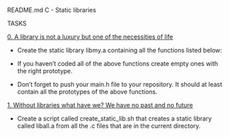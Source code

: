 README.md
C - Static libraries


TASKS


[0. A library is not a luxury but one of the necessities of life](libmy.a)


- Create the static library libmy.a containing all the functions listed below:


- If you haven’t coded all of the above functions create empty ones with the right prototype.


- Don’t forget to push your main.h file to your repository. It should at least contain all the prototypes of the above functions.


[1. Without libraries what have we? We have no past and no future](create_static_lib.sh)


- Create a script called create_static_lib.sh that creates a static library called liball.a from all the .c files that are in the current directory.
